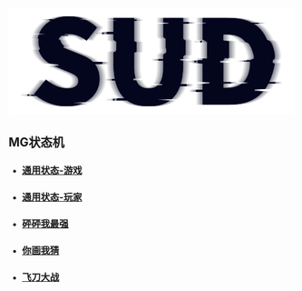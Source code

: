 #

![SUD](../../Resource/logo.png)

## MG状态机

- ### [通用状态-游戏](通用状态-游戏.md)

- ### [通用状态-玩家](通用状态-玩家.md)

- ### [砰砰我最强](砰砰我最强.md)

- ### [你画我猜](你画我猜.md)

- ### [飞刀大战](飞刀大战.md)